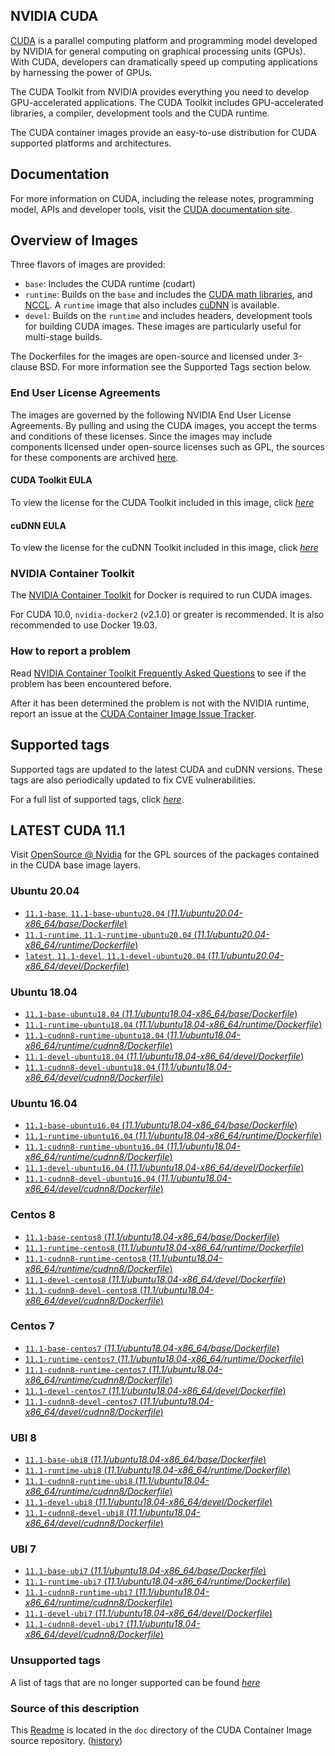 ## NVIDIA CUDA

[CUDA](https://developer.nvidia.com/cuda-zone) is a parallel computing platform and programming model developed by NVIDIA for general computing on graphical processing units (GPUs). With CUDA, developers can dramatically speed up computing applications by harnessing the power of GPUs.

The CUDA Toolkit from NVIDIA provides everything you need to develop GPU-accelerated applications. The CUDA Toolkit includes GPU-accelerated libraries, a compiler, development tools and the CUDA runtime.

The CUDA container images provide an easy-to-use distribution for CUDA supported platforms and architectures.

## Documentation

For more information on CUDA, including the release notes, programming model, APIs and developer tools, visit the [CUDA documentation site](https://docs.nvidia.com/cuda).

## Overview of Images

Three flavors of images are provided:
- `base`: Includes the CUDA runtime (cudart)
- `runtime`: Builds on the `base` and includes the [CUDA math libraries](https://developer.nvidia.com/gpu-accelerated-libraries), and [NCCL](https://developer.nvidia.com/nccl). A `runtime` image that also includes [cuDNN](https://developer.nvidia.com/cudnn) is available. 
- `devel`: Builds on the `runtime` and includes headers, development tools for building CUDA images. These images are particularly useful for multi-stage builds.

The Dockerfiles for the images are open-source and licensed under 3-clause BSD. For more information see the Supported Tags section below.

### End User License Agreements

The images are governed by the following NVIDIA End User License Agreements. By pulling and using the CUDA images, you accept the terms and conditions of these licenses. 
Since the images may include components licensed under open-source licenses such as GPL, the sources for these components are archived [here](https://developer.download.nvidia.com/compute/cuda/opensource/image).

#### CUDA Toolkit EULA

To view the license for the CUDA Toolkit included in this image, click [*here*](http://docs.nvidia.com/cuda/eula/index.html)

#### cuDNN EULA

To view the license for the cuDNN Toolkit included in this image, click [*here*](https://docs.nvidia.com/deeplearning/sdk/cudnn-sla/index.html)

### NVIDIA Container Toolkit

The [NVIDIA Container Toolkit](https://github.com/NVIDIA/nvidia-docker) for Docker is required to run CUDA images.

For CUDA 10.0, `nvidia-docker2` (v2.1.0) or greater is recommended. It is also recommended to use Docker 19.03.

### How to report a problem

Read [NVIDIA Container Toolkit Frequently Asked Questions](https://github.com/NVIDIA/nvidia-docker/wiki/Frequently-Asked-Questions) to see if the problem has been encountered before.

After it has been determined the problem is not with the NVIDIA runtime, report an issue at the [CUDA Container Image Issue Tracker](https://gitlab.com/nvidia/container-images/cuda/-/issues).

## Supported tags

Supported tags are updated to the latest CUDA and cuDNN versions. These tags are also periodically updated to fix CVE vulnerabilities.

For a full list of supported tags, click [*here*](https://gitlab.com/nvidia/container-images/cuda/blob/master/doc/supported-tags.md).

## LATEST CUDA 11.1

Visit [OpenSource @ Nvidia](https://developer.download.nvidia.com/compute/cuda/opensource/image/) for the GPL sources of the packages contained in the CUDA base image layers.

### Ubuntu 20.04

- [`11.1-base`, `11.1-base-ubuntu20.04` (*11.1/ubuntu20.04-x86_64/base/Dockerfile*)](https://gitlab.com/nvidia/container-images/cuda/blob/master/dist/11.1/ubuntu20.04-x86_64/base/Dockerfile)
- [`11.1-runtime`, `11.1-runtime-ubuntu20.04` (*11.1/ubuntu20.04-x86_64/runtime/Dockerfile*)](https://gitlab.com/nvidia/container-images/cuda/blob/master/dist/11.1/ubuntu20.04-x86_64/runtime/Dockerfile)
- [`latest`, `11.1-devel`, `11.1-devel-ubuntu20.04` (*11.1/ubuntu20.04-x86_64/devel/Dockerfile*)](https://gitlab.com/nvidia/container-images/cuda/blob/master/dist/11.1/ubuntu20.04-x86_64/devel/Dockerfile)

### Ubuntu 18.04

- [`11.1-base-ubuntu18.04` (*11.1/ubuntu18.04-x86_64/base/Dockerfile*)](https://gitlab.com/nvidia/container-images/cuda/blob/master/dist/11.1/ubuntu18.04-x86_64/base/Dockerfile)
- [`11.1-runtime-ubuntu18.04` (*11.1/ubuntu18.04-x86_64/runtime/Dockerfile*)](https://gitlab.com/nvidia/container-images/cuda/blob/master/dist/11.1/ubuntu18.04-x86_64/runtime/Dockerfile)
- [`11.1-cudnn8-runtime-ubuntu18.04` (*11.1/ubuntu18.04-x86_64/runtime/cudnn8/Dockerfile*)](https://gitlab.com/nvidia/container-images/cuda/blob/master/dist/11.1/ubuntu18.04-x86_64/runtime/cudnn8/Dockerfile)
- [`11.1-devel-ubuntu18.04` (*11.1/ubuntu18.04-x86_64/devel/Dockerfile*)](https://gitlab.com/nvidia/container-images/cuda/blob/master/dist/11.1/ubuntu18.04-x86_64/devel/Dockerfile)
- [`11.1-cudnn8-devel-ubuntu18.04` (*11.1/ubuntu18.04-x86_64/devel/cudnn8/Dockerfile*)](https://gitlab.com/nvidia/container-images/cuda/blob/master/dist/11.1/ubuntu18.04-x86_64/devel/cudnn8/Dockerfile)

### Ubuntu 16.04

- [`11.1-base-ubuntu16.04` (*11.1/ubuntu18.04-x86_64/base/Dockerfile*)](https://gitlab.com/nvidia/container-images/cuda/blob/master/dist/11.1/ubuntu16.04-x86_64/base/Dockerfile)
- [`11.1-runtime-ubuntu16.04` (*11.1/ubuntu18.04-x86_64/runtime/Dockerfile*)](https://gitlab.com/nvidia/container-images/cuda/blob/master/dist/11.1/ubuntu16.04-x86_64/runtime/Dockerfile)
- [`11.1-cudnn8-runtime-ubuntu16.04` (*11.1/ubuntu18.04-x86_64/runtime/cudnn8/Dockerfile*)](https://gitlab.com/nvidia/container-images/cuda/blob/master/dist/11.1/ubuntu16.04-x86_64/runtime/cudnn8/Dockerfile)
- [`11.1-devel-ubuntu16.04` (*11.1/ubuntu18.04-x86_64/devel/Dockerfile*)](https://gitlab.com/nvidia/container-images/cuda/blob/master/dist/11.1/ubuntu16.04-x86_64/devel/Dockerfile)
- [`11.1-cudnn8-devel-ubuntu16.04` (*11.1/ubuntu18.04-x86_64/devel/cudnn8/Dockerfile*)](https://gitlab.com/nvidia/container-images/cuda/blob/master/dist/11.1/ubuntu16.04-x86_64/devel/cudnn8/Dockerfile)

### Centos 8

- [`11.1-base-centos8` (*11.1/ubuntu18.04-x86_64/base/Dockerfile*)](https://gitlab.com/nvidia/container-images/cuda/blob/master/dist/11.1/centos8-x86_64/base/Dockerfile)
- [`11.1-runtime-centos8` (*11.1/ubuntu18.04-x86_64/runtime/Dockerfile*)](https://gitlab.com/nvidia/container-images/cuda/blob/master/dist/11.1/centos8-x86_64/runtime/Dockerfile)
- [`11.1-cudnn8-runtime-centos8` (*11.1/ubuntu18.04-x86_64/runtime/cudnn8/Dockerfile*)](https://gitlab.com/nvidia/container-images/cuda/blob/master/dist/11.1/centos8-x86_64/runtime/cudnn8/Dockerfile)
- [`11.1-devel-centos8` (*11.1/ubuntu18.04-x86_64/devel/Dockerfile*)](https://gitlab.com/nvidia/container-images/cuda/blob/master/dist/11.1/centos8-x86_64/devel/Dockerfile)
- [`11.1-cudnn8-devel-centos8` (*11.1/ubuntu18.04-x86_64/devel/cudnn8/Dockerfile*)](https://gitlab.com/nvidia/container-images/cuda/blob/master/dist/11.1/centos8-x86_64/devel/cudnn8/Dockerfile)

### Centos 7

- [`11.1-base-centos7` (*11.1/ubuntu18.04-x86_64/base/Dockerfile*)](https://gitlab.com/nvidia/container-images/cuda/blob/master/dist/11.1/centos7-x86_64/base/Dockerfile)
- [`11.1-runtime-centos7` (*11.1/ubuntu18.04-x86_64/runtime/Dockerfile*)](https://gitlab.com/nvidia/container-images/cuda/blob/master/dist/11.1/centos7-x86_64/runtime/Dockerfile)
- [`11.1-cudnn8-runtime-centos7` (*11.1/ubuntu18.04-x86_64/runtime/cudnn8/Dockerfile*)](https://gitlab.com/nvidia/container-images/cuda/blob/master/dist/11.1/centos7-x86_64/runtime/cudnn8/Dockerfile)
- [`11.1-devel-centos7` (*11.1/ubuntu18.04-x86_64/devel/Dockerfile*)](https://gitlab.com/nvidia/container-images/cuda/blob/master/dist/11.1/centos7-x86_64/devel/Dockerfile)
- [`11.1-cudnn8-devel-centos7` (*11.1/ubuntu18.04-x86_64/devel/cudnn8/Dockerfile*)](https://gitlab.com/nvidia/container-images/cuda/blob/master/dist/11.1/centos7-x86_64/devel/cudnn8/Dockerfile)

### UBI 8

- [`11.1-base-ubi8` (*11.1/ubuntu18.04-x86_64/base/Dockerfile*)](https://gitlab.com/nvidia/container-images/cuda/blob/master/dist/11.1/ubi8-x86_64/base/Dockerfile)
- [`11.1-runtime-ubi8` (*11.1/ubuntu18.04-x86_64/runtime/Dockerfile*)](https://gitlab.com/nvidia/container-images/cuda/blob/master/dist/11.1/ubi8-x86_64/runtime/Dockerfile)
- [`11.1-cudnn8-runtime-ubi8` (*11.1/ubuntu18.04-x86_64/runtime/cudnn8/Dockerfile*)](https://gitlab.com/nvidia/container-images/cuda/blob/master/dist/11.1/ubi8-x86_64/runtime/cudnn8/Dockerfile)
- [`11.1-devel-ubi8` (*11.1/ubuntu18.04-x86_64/devel/Dockerfile*)](https://gitlab.com/nvidia/container-images/cuda/blob/master/dist/11.1/ubi8-x86_64/devel/Dockerfile)
- [`11.1-cudnn8-devel-ubi8` (*11.1/ubuntu18.04-x86_64/devel/cudnn8/Dockerfile*)](https://gitlab.com/nvidia/container-images/cuda/blob/master/dist/11.1/ubi8-x86_64/devel/cudnn8/Dockerfile)

### UBI 7

- [`11.1-base-ubi7` (*11.1/ubuntu18.04-x86_64/base/Dockerfile*)](https://gitlab.com/nvidia/container-images/cuda/blob/master/dist/11.1/ubi7-x86_64/base/Dockerfile)
- [`11.1-runtime-ubi7` (*11.1/ubuntu18.04-x86_64/runtime/Dockerfile*)](https://gitlab.com/nvidia/container-images/cuda/blob/master/dist/11.1/ubi7-x86_64/runtime/Dockerfile)
- [`11.1-cudnn8-runtime-ubi7` (*11.1/ubuntu18.04-x86_64/runtime/cudnn8/Dockerfile*)](https://gitlab.com/nvidia/container-images/cuda/blob/master/dist/11.1/ubi7-x86_64/runtime/cudnn8/Dockerfile)
- [`11.1-devel-ubi7` (*11.1/ubuntu18.04-x86_64/devel/Dockerfile*)](https://gitlab.com/nvidia/container-images/cuda/blob/master/dist/11.1/ubi7-x86_64/devel/Dockerfile)
- [`11.1-cudnn8-devel-ubi7` (*11.1/ubuntu18.04-x86_64/devel/cudnn8/Dockerfile*)](https://gitlab.com/nvidia/container-images/cuda/blob/master/dist/11.1/ubi7-x86_64/devel/cudnn8/Dockerfile)

### Unsupported tags

A list of tags that are no longer supported can be found [*here*](https://gitlab.com/nvidia/container-images/cuda/blob/master/doc/unsupported-tags.md)

### Source of this description

This [Readme](https://gitlab.com/nvidia/container-images/cuda/blob/master/doc/README.md) is located in the `doc` directory of the CUDA Container Image source repository. ([history](https://gitlab.com/nvidia/container-images/cuda/commits/master/doc/README.md))
